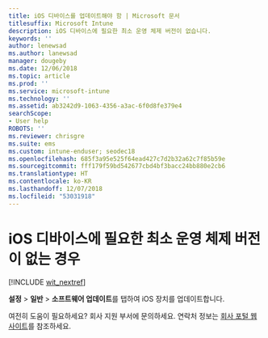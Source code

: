 ```yaml
---
title: iOS 디바이스를 업데이트해야 함 | Microsoft 문서
titlesuffix: Microsoft Intune
description: iOS 디바이스에 필요한 최소 운영 체제 버전이 없습니다.
keywords: ''
author: lenewsad
ms.author: lanewsad
manager: dougeby
ms.date: 12/06/2018
ms.topic: article
ms.prod: ''
ms.service: microsoft-intune
ms.technology: ''
ms.assetid: ab3242d9-1063-4356-a3ac-6f0d8fe379e4
searchScope:
- User help
ROBOTS: ''
ms.reviewer: chrisgre
ms.suite: ems
ms.custom: intune-enduser; seodec18
ms.openlocfilehash: 685f3a95e525f64ead427c7d2b32a62c7f85b59e
ms.sourcegitcommit: fff179f59bd542677cbd4bf3bacc24bb880e2cb6
ms.translationtype: HT
ms.contentlocale: ko-KR
ms.lasthandoff: 12/07/2018
ms.locfileid: "53031918"
---
```

# <a name="your-ios-device-doesnt-have-the-required-minimum-operating-system-version"></a>iOS 디바이스에 필요한 최소 운영 체제 버전이 없는 경우

[!INCLUDE [wit_nextref](includes/end-user-os-update-guidance.md)]

**설정** > **일반** > **소프트웨어 업데이트**를 탭하여 iOS 장치를 업데이트합니다.

여전히 도움이 필요하세요? 회사 지원 부서에 문의하세요. 연락처 정보는 [회사 포털 웹 사이트](https://go.microsoft.com/fwlink/?linkid=2010980)를 참조하세요.
